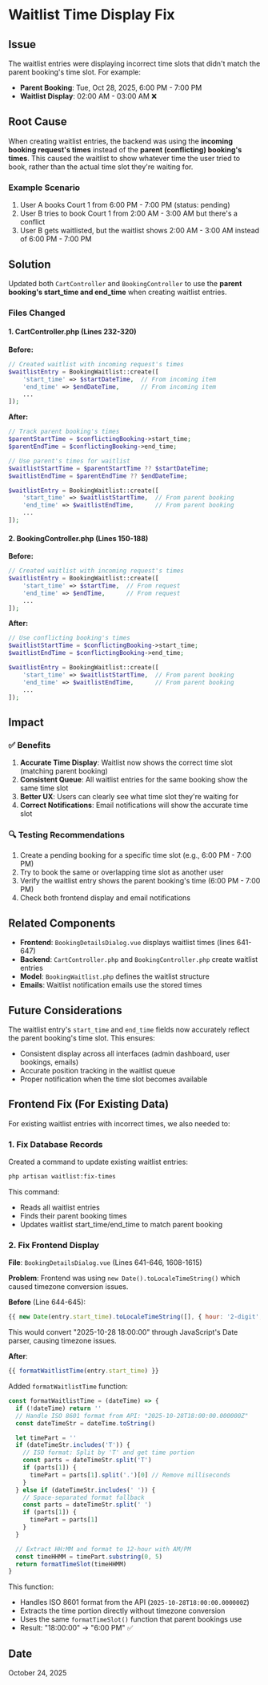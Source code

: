 # Waitlist Time Display Fix

## Issue
The waitlist entries were displaying incorrect time slots that didn't match the parent booking's time slot. For example:
- **Parent Booking**: Tue, Oct 28, 2025, 6:00 PM - 7:00 PM
- **Waitlist Display**: 02:00 AM - 03:00 AM ❌

## Root Cause
When creating waitlist entries, the backend was using the **incoming booking request's times** instead of the **parent (conflicting) booking's times**. This caused the waitlist to show whatever time the user tried to book, rather than the actual time slot they're waiting for.

### Example Scenario
1. User A books Court 1 from 6:00 PM - 7:00 PM (status: pending)
2. User B tries to book Court 1 from 2:00 AM - 3:00 AM but there's a conflict
3. User B gets waitlisted, but the waitlist shows 2:00 AM - 3:00 AM instead of 6:00 PM - 7:00 PM

## Solution
Updated both `CartController` and `BookingController` to use the **parent booking's start_time and end_time** when creating waitlist entries.

### Files Changed

#### 1. CartController.php (Lines 232-320)
**Before:**
```php
// Created waitlist with incoming request's times
$waitlistEntry = BookingWaitlist::create([
    'start_time' => $startDateTime,  // From incoming item
    'end_time' => $endDateTime,      // From incoming item
    ...
]);
```

**After:**
```php
// Track parent booking's times
$parentStartTime = $conflictingBooking->start_time;
$parentEndTime = $conflictingBooking->end_time;

// Use parent's times for waitlist
$waitlistStartTime = $parentStartTime ?? $startDateTime;
$waitlistEndTime = $parentEndTime ?? $endDateTime;

$waitlistEntry = BookingWaitlist::create([
    'start_time' => $waitlistStartTime,  // From parent booking
    'end_time' => $waitlistEndTime,      // From parent booking
    ...
]);
```

#### 2. BookingController.php (Lines 150-188)
**Before:**
```php
// Created waitlist with incoming request's times
$waitlistEntry = BookingWaitlist::create([
    'start_time' => $startTime,  // From request
    'end_time' => $endTime,      // From request
    ...
]);
```

**After:**
```php
// Use conflicting booking's times
$waitlistStartTime = $conflictingBooking->start_time;
$waitlistEndTime = $conflictingBooking->end_time;

$waitlistEntry = BookingWaitlist::create([
    'start_time' => $waitlistStartTime,  // From parent booking
    'end_time' => $waitlistEndTime,      // From parent booking
    ...
]);
```

## Impact

### ✅ Benefits
1. **Accurate Time Display**: Waitlist now shows the correct time slot (matching parent booking)
2. **Consistent Queue**: All waitlist entries for the same booking show the same time slot
3. **Better UX**: Users can clearly see what time slot they're waiting for
4. **Correct Notifications**: Email notifications will show the accurate time slot

### 🔍 Testing Recommendations
1. Create a pending booking for a specific time slot (e.g., 6:00 PM - 7:00 PM)
2. Try to book the same or overlapping time slot as another user
3. Verify the waitlist entry shows the parent booking's time (6:00 PM - 7:00 PM)
4. Check both frontend display and email notifications

## Related Components
- **Frontend**: `BookingDetailsDialog.vue` displays waitlist times (lines 641-647)
- **Backend**: `CartController.php` and `BookingController.php` create waitlist entries
- **Model**: `BookingWaitlist.php` defines the waitlist structure
- **Emails**: Waitlist notification emails use the stored times

## Future Considerations
The waitlist entry's `start_time` and `end_time` fields now accurately reflect the parent booking's time slot. This ensures:
- Consistent display across all interfaces (admin dashboard, user bookings, emails)
- Accurate position tracking in the waitlist queue
- Proper notification when the time slot becomes available

## Frontend Fix (For Existing Data)

For existing waitlist entries with incorrect times, we also needed to:

### 1. Fix Database Records
Created a command to update existing waitlist entries:
```bash
php artisan waitlist:fix-times
```

This command:
- Reads all waitlist entries
- Finds their parent booking times
- Updates waitlist start_time/end_time to match parent booking

### 2. Fix Frontend Display
**File**: `BookingDetailsDialog.vue` (Lines 641-646, 1608-1615)

**Problem**: Frontend was using `new Date().toLocaleTimeString()` which caused timezone conversion issues.

**Before** (Line 644-645):
```javascript
{{ new Date(entry.start_time).toLocaleTimeString([], { hour: '2-digit', minute: '2-digit' }) }}
```
This would convert "2025-10-28 18:00:00" through JavaScript's Date parser, causing timezone issues.

**After**:
```javascript
{{ formatWaitlistTime(entry.start_time) }}
```

Added `formatWaitlistTime` function:
```javascript
const formatWaitlistTime = (dateTime) => {
  if (!dateTime) return ''
  // Handle ISO 8601 format from API: "2025-10-28T18:00:00.000000Z"
  const dateTimeStr = dateTime.toString()

  let timePart = ''
  if (dateTimeStr.includes('T')) {
    // ISO format: Split by 'T' and get time portion
    const parts = dateTimeStr.split('T')
    if (parts[1]) {
      timePart = parts[1].split('.')[0] // Remove milliseconds
    }
  } else if (dateTimeStr.includes(' ')) {
    // Space-separated format fallback
    const parts = dateTimeStr.split(' ')
    if (parts[1]) {
      timePart = parts[1]
    }
  }

  // Extract HH:MM and format to 12-hour with AM/PM
  const timeHHMM = timePart.substring(0, 5)
  return formatTimeSlot(timeHHMM)
}
```

This function:
- Handles ISO 8601 format from the API (`2025-10-28T18:00:00.000000Z`)
- Extracts the time portion directly without timezone conversion
- Uses the same `formatTimeSlot()` function that parent bookings use
- Result: "18:00:00" → "6:00 PM" ✅

## Date
October 24, 2025
